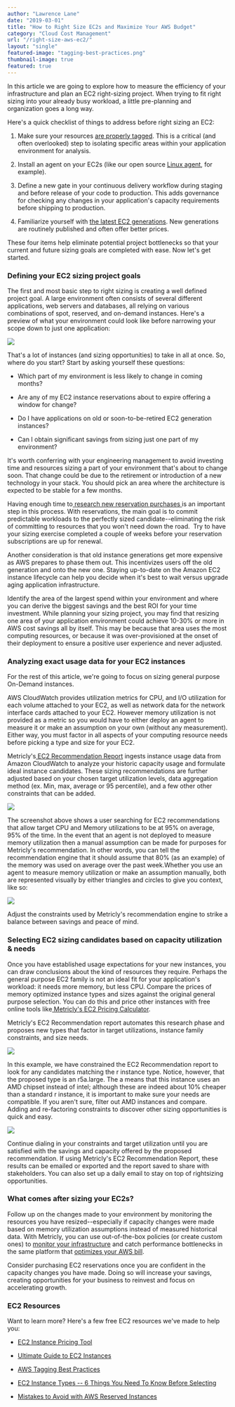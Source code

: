 ```yaml
---
author: "Lawrence Lane"
date: "2019-03-01"
title: "How to Right Size EC2s and Maximize Your AWS Budget"
category: "Cloud Cost Management"
url: "/right-size-aws-ec2/"
layout: "single"
featured-image: "tagging-best-practices.png"
thumbnail-image: true
featured: true
---
```


In this article we are going to explore how to measure the efficiency of your infrastructure and plan an EC2 right-sizing project. When trying to fit right sizing into your already busy workload, a little pre-planning and organization goes a long way.

Here's a quick checklist of things to address before right sizing an EC2:

1.  Make sure your resources [are properly tagged](/aws-tagging-best-practices/). This is a critical (and often overlooked) step to isolating specific areas within your application environment for analysis.

2.  Install an agent on your EC2s (like our open source [Linux agent](https://docs.metricly.com/integrations/agents/linux-agent/linux-standard-install/), for example).

3.  Define a new gate in your continuous delivery workflow during staging and before release of your code to production. This adds governance for checking any changes in your application's capacity requirements before shipping to production.

4.  Familiarize yourself with [the latest EC2 generations](https://aws.amazon.com/ec2/instance-types/). New generations are routinely published and often offer better prices.

These four items help eliminate potential project bottlenecks so that your current and future sizing goals are completed with ease. Now let's get started.

### Defining your EC2 sizing project goals

The first and most basic step to right sizing is creating a well defined project goal. A large environment often consists of several different applications, web servers and databases, all relying on various combinations of spot, reserved, and on-demand instances. Here's a preview of what your environment could look like before narrowing your scope down to just one application:

![](https://lh3.googleusercontent.com/VWXnY7dzABG15HfoM8cW4CiFBPuE5mrxJhfS_4g1yimjWH7hvI-mu0EtThBUVpYbAc7j4SKRrKjERtZFQNKguQ8JN09Iq-x93iWGMvLGLOBQ2I5pJLCZ2f2Lftqce-9dO6XBP1zg)

That's a lot of instances (and sizing opportunities) to take in all at once. So, where do you start? Start by asking yourself these questions:

-   Which part of my environment is less likely to change in coming months?

-   Are any of my EC2 instance reservations about to expire offering a window for change?

-   Do I have applications on old or soon-to-be-retired EC2 generation instances?

-   Can I obtain significant savings from sizing just one part of my environment?

It's worth conferring with your engineering management to avoid investing time and resources sizing a part of your environment that's about to change soon. That change could be due to the retirement or introduction of a new technology in your stack. You should pick an area where the architecture is expected to be stable for a few months.

Having enough time to[ research new reservation purchases ](/aws-reserved-instances-mistake/)is an important step in this process. With reservations, the main goal is to commit predictable workloads to the perfectly sized candidate--eliminating the risk of committing to resources that you won't need down the road.  Try to have your sizing exercise completed a couple of weeks before your reservation subscriptions are up for renewal.

Another consideration is that old instance generations get more expensive as AWS prepares to phase them out. This incentivizes users off the old generation and onto the new one. Staying up-to-date on the Amazon EC2 instance lifecycle can help you decide when it's best to wait versus upgrade aging application infrastructure.

Identify the area of the largest spend within your environment and where you can derive the biggest savings and the best ROI for your time investment. While planning your sizing project, you may find that resizing one area of your application environment could achieve 10-30% or more in AWS cost savings all by itself. This may be because that area uses the most computing resources, or because it was over-provisioned at the onset of their deployment to ensure a positive user experience and never adjusted.  

### Analyzing exact usage data for your EC2 instances

For the rest of this article, we're going to focus on sizing general purpose On-Demand instances.

AWS CloudWatch provides utilization metrics for CPU, and I/O utilization for each volume attached to your EC2, as well as network data for the network interface cards attached to your EC2. However memory utilization is not provided as a metric so you would have to either deploy an agent to measure it or make an assumption on your own (without any measurement). Either way, you must factor in all aspects of your computing resource needs before picking a type and size for your EC2.

Metricly's[ EC2 Recommendation Report](https://docs.metricly.com/reports/reports-ec2-recommendations/) ingests instance usage data from Amazon CloudWatch to analyze your historic capacity usage and formulate ideal instance candidates. These sizing recommendations are further adjusted based on your chosen target utilization levels, data aggregation method (ex. Min, max, average or 95 percentile), and a few other other constraints that can be added.

![](https://lh6.googleusercontent.com/5OoD9sMseTQkwz1DXSR5YAC9CgZvMBhqGAQXrAowkKK3tYnqewHTkfm7G3X332w7ybWt4MQ4Os7VV0B1Hs4oswi6ratO8n0pK7fJ25KLuWhHpumCEGnQv16av6d2_WuK9bnAhbdN)

The screenshot above shows a user searching for EC2 recommendations that allow target CPU and Memory utilizations to be at 95% on average, 95% of the time. In the event that an agent is not deployed to measure memory utilization then a manual assumption can be made for purposes for Metricly's recommendation. In other words, you can tell the recommendation engine that it should assume that 80% (as an example) of the memory was used on average over the past week.Whether you use an agent to measure memory utilization or make an assumption manually, both are represented visually by either triangles and circles to give you context, like so:

![](https://lh6.googleusercontent.com/TvPeigdVd2meKikyIMqcxFijZK5oUlm0TnjYK8jS_2owC-HZXS-R3oaJDvHVl4AK-E1G9hH3Z8RN0X25gRD75qLHaVHK6jDcSRyupXT0tpXIjJbSJiVe233jNqvVIY2-9eNplGXL)

Adjust the constraints used by Metricly's recommendation engine to strike a balance between savings and peace of mind.

### Selecting EC2 sizing candidates based on capacity utilization & needs

Once you have established usage expectations for your new instances, you can draw conclusions about the kind of resources they require. Perhaps the general purpose EC2 family is not an ideal fit for your application's workload: it needs more memory, but less CPU. Compare the prices of memory optimized instance types and sizes against the original general purpose selection. You can do this and price other instances with free online tools like[ Metricly's EC2 Pricing Calculator](https://tools.metricly.com/).

Metricly's EC2 Recommendation report automates this research phase and proposes new types that factor in target utilizations, instance family constraints, and size needs.

![](https://lh4.googleusercontent.com/eZxkvGRm8aZebx88d3su0DHs7lD7aOHtH9C8oQHPgvb5L_-l32PozJE-vw9_XBhZPGXpUvY7EJN7f-ry85fVNXwoYhj02BNA9nsknwW4S9geE1CwBmuz7Qr0kAo2dqUy1Sgl6e02)

In this example, we have constrained the EC2 Recommendation report to look for any candidates matching the r instance type. Notice, however, that the proposed type is an r5a.large. The a means that this instance uses an AMD chipset instead of intel; although these are indeed about 10% cheaper than a standard r instance, it is important to make sure your needs are compatible. If you aren't sure, filter out AMD instances and compare. Adding and re-factoring constraints to discover other sizing opportunities is quick and easy.

![](https://lh3.googleusercontent.com/ekfWQzof90V5i7Nac2mieFrWvsdqbPJS9lWvri6d2HqOyuuMAdrLyoW3ZE961jDIMiXFIJKa1JeFuM-KLHAbSKOcVf5P2c6taGyKuzXZoQjjYHAwpbGBDsxpZCYOE1wkmWqJRZrM)

Continue dialing in your constraints and target utilization until you are satisfied with the savings and capacity offered by the proposed recommendation. If using Metricly's EC2 Recommendation Report, these results can be emailed or exported and the report saved to share with stakeholders. You can also set up a daily email to stay on top of rightsizing opportunities.

### What comes after sizing your EC2s?

Follow up on the changes made to your environment by monitoring the resources you have resized--especially if capacity changes were made based on memory utilization assumptions instead of measured historical data. With Metricly, you can use out-of-the-box policies (or create custom ones) to [monitor your infrastructure](/monitoring/) and catch performance bottlenecks in the same platform that [optimizes your AWS bill](/aws-cost-tool/).

Consider purchasing EC2 reservations once you are confident in the capacity changes you have made. Doing so will increase your savings, creating opportunities for your business to reinvest and focus on accelerating growth.

### EC2 Resources

Want to learn more? Here's a few free EC2 resources we've made to help you:

-   [EC2 Instance Pricing Tool](https://tools.metricly.com/)

-   [Ultimate Guide to EC2 Instances](/ec2-instances/)

-   [AWS Tagging Best Practices](/aws-tagging-best-practices/)

-   [EC2 Instance Types -- 6 Things You Need To Know Before Selecting](/ec2-instance-types/)

-   [Mistakes to Avoid with AWS Reserved Instances](/aws-reserved-instances-mistake/)
